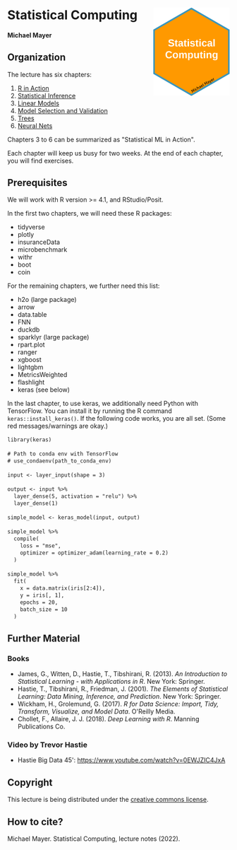 # Statistical Computing <img src='logo.png' align="right" height="200" /></a>

#### Michael Mayer

## Organization

The lecture has six chapters: 

1. [R in Action](https://mayer79.github.io/statistical_computing_material/1_R_in_Action.html)
2. [Statistical Inference](https://mayer79.github.io/statistical_computing_material/2_Statistical_Inference.html)
3. [Linear Models](https://mayer79.github.io/statistical_computing_material/3_Linear_Models.html)
4. [Model Selection and Validation](https://mayer79.github.io/statistical_computing_material/4_Model_Selection_and_Validation.html)
5. [Trees](https://mayer79.github.io/statistical_computing_material/5_Trees.html)
6. [Neural Nets](https://mayer79.github.io/statistical_computing_material/6_Neural_Nets.html)

Chapters 3 to 6 can be summarized as "Statistical ML in Action". 

Each chapter will keep us busy for two weeks. At the end of each chapter, you will find exercises. 
   
## Prerequisites

We will work with R version >= 4.1, and RStudio/Posit. 

In the first two chapters, we will need these R packages:

- tidyverse
- plotly
- insuranceData
- microbenchmark
- withr
- boot
- coin

For the remaining chapters, we further need this list:

- h2o (large package)
- arrow
- data.table
- FNN
- duckdb
- sparklyr (large package)
- rpart.plot
- ranger
- xgboost
- lightgbm
- MetricsWeighted
- flashlight
- keras (see below)

In the last chapter, to use keras, we additionally need Python with TensorFlow. You can install it by running the R command `keras::install_keras()`. If the following code works, you are all set. (Some red messages/warnings are okay.)

```
library(keras)

# Path to conda env with TensorFlow
# use_condaenv(path_to_conda_env)

input <- layer_input(shape = 3)

output <- input %>%  
  layer_dense(5, activation = "relu") %>%  
  layer_dense(1)

simple_model <- keras_model(input, output)

simple_model %>% 
  compile(
    loss = "mse", 
    optimizer = optimizer_adam(learning_rate = 0.2)
  )

simple_model %>% 
  fit(
    x = data.matrix(iris[2:4]),
    y = iris[, 1],
    epochs = 20,
    batch_size = 10
  )
```

## Further Material

### Books

- James, G., Witten, D., Hastie, T., Tibshirani, R. (2013). *An Introduction to Statistical Learning - with Applications in R*. New York: Springer.
- Hastie, T., Tibshirani, R., Friedman, J. (2001). *The Elements of Statistical Learning: Data Mining, Inference, and Prediction*. New York: Springer.
- Wickham, H., Grolemund, G. (2017). *R for Data Science: Import, Tidy, Transform, Visualize, and Model Data*. O'Reilly Media.
- Chollet, F., Allaire, J. J. (2018). *Deep Learning with R*. Manning Publications Co.

### Video by Trevor Hastie

- Hastie Big Data 45': https://www.youtube.com/watch?v=0EWJZIC4JxA

## Copyright

This lecture is being distributed under the [creative commons license](https://creativecommons.org/licenses/by/2.0/).

## How to cite?

Michael Mayer. Statistical Computing, lecture notes (2022).
